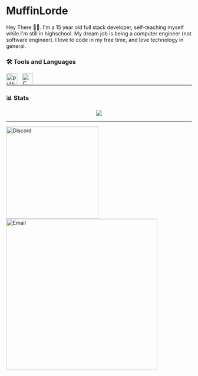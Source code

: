 # MuffinLorde
Hey There 👋🏽. I'm a 15 year old full stack developer, self-teaching myself while I'm still in highschool. My dream job is being a computer engineer (not software engineer). I love to code in my free time, and love technology in general. <br>

### 🛠️ Tools and Languages

<img align="left" alt="python" width="30px" style="padding-right:10px;" src="https://github.com/SoapyTheToast/coding-icons/blob/main/programming%20languages/Python.png"/>
<img align="left" alt="C" width="30px" style="padding-right:10px;" src="https://github.com/MuffinLorde/MuffinLorde/blob/main/icons/C.png"/> </br>

---
### 📊 Stats
<p align="center">
  <img  src = "https://github-readme-stats.vercel.app/api?username=MuffinLorde&show_icons=true&theme=gotham&line_height=27"> </br>
</p>


---

<img align="left" width=250px alt="Discord" style="padding-right:10px;" src="https://img.shields.io/badge/MuffinLord3-Discord?style=for-the-badge&logo=Discord&logoColor=white&color=black"/>
<img align="left" width=410px alt="Email" style="padding-right:10px;" src="https://img.shields.io/badge/lordemuffin%40gmail.com-Gmail?style=for-the-badge&logo=Gmail&logoColor=white&color=black"/>
